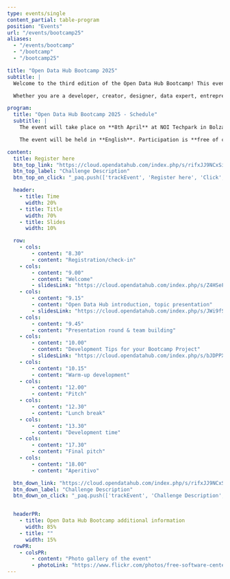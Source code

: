 ```yaml
---
type: events/single
content_partial: table-program
position: "Events"
url: "/events/bootcamp25"
aliases:
  - "/events/bootcamp"
  - "/bootcamp"
  - "/bootcamp25"

title: "Open Data Hub Bootcamp 2025"
subtitle: |
  Welcome to the third edition of the Open Data Hub Bootcamp! This event is an initiative of the Open Data Hub team in collaboration with the Faculty of Engineering of the Free University of Bozen‑Bolzano. It offers the Open Data Hub community, students and anyone interested the opportunity to develop or improve the Open Data Hub together with the core team, following the latest trends in learning by doing.

  Whether you are a developer, creator, designer, data expert, entrepreneur, tech enthusiast or just someone who loves coding, we encourage you to get involved in the next edition of the event!

program:
  title: "Open Data Hub Bootcamp 2025 - Schedule"
  subtitle: |
    The event will take place on **8th April** at NOI Techpark in Bolzano/Bozen, Italy. Participants will work in teams to collaborate, communicate, learn from each other and share best practices. The focus will be on solving real business challenges through teamwork.

    The event will be held in **English**. Participation is **free of charge**.

content:
  title: Register here
  btn_top_link: "https://cloud.opendatahub.com/index.php/s/rifxJJ9NCxSicyb"
  btn_top_label: "Challenge Description"
  btn_top_on_click: "_paq.push(['trackEvent', 'Register here', 'Click', 'Open Data Hub Bootcamp']);"

  header:
    - title: Time
      width: 20%
    - title: Title
      width: 70%
    - title: Slides
      width: 10%

  row:
    - cols:
        - content: "8.30"
        - content: "Registration/check-in"
    - cols:
        - content: "9.00"
        - content: "Welcome"
        - slidesLink: "https://cloud.opendatahub.com/index.php/s/Z4HSeFfsi4dM4j9"
    - cols:
        - content: "9.15"
        - content: "Open Data Hub introduction, topic presentation"
        - slidesLink: "https://cloud.opendatahub.com/index.php/s/JWi9fSW6bmdaQEE"
    - cols:
        - content: "9.45"
        - content: "Presentation round & team building"
    - cols:
        - content: "10.00"
        - content: "Development Tips for your Bootcamp Project"
        - slidesLink: "https://cloud.opendatahub.com/index.php/s/bJDPPXDfJwy2Ncf"
    - cols:
        - content: "10.15"
        - content: "Warm-up development"
    - cols:
        - content: "12.00"
        - content: "Pitch"
    - cols:
        - content: "12.30"
        - content: "Lunch break"
    - cols:
        - content: "13.30"
        - content: "Development time"
    - cols:
        - content: "17.30"
        - content: "Final pitch"
    - cols:
        - content: "18.00"
        - content: "Aperitivo"

  btn_down_link: "https://cloud.opendatahub.com/index.php/s/rifxJJ9NCxSicyb"
  btn_down_label: "Challenge Description"
  btn_down_on_click: "_paq.push(['trackEvent', 'Challenge Description', 'Click', 'Open Data Hub Bootcamp']);"


  headerPR:
    - title: Open Data Hub Bootcamp additional information
      width: 85%
    - title: ""
      width: 15% 
  rowPR:
    - colsPR:
        - content: "Photo gallery of the event"
        - photoLink: "https://www.flickr.com/photos/free-software-center/albums/72177720324968532/"
---
```

